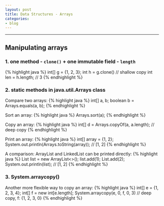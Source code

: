 ```yaml
---
layout: post
title: Data Structures - Arrays
categories:
- blog
---
```



---
## Manipulating arrays

### 1. one method - `clone()` + one immutable field - `length`
{% highlight java %}
int[] g = {1, 2, 3};
int h = g.clone() // shallow copy
int len = h.length; // 3
{% endhighlight %}
<br>
### 2. static methods in java.util.Arrays class

Compare two arrays:
{% highlight java %}
int[] a, b;
boolean b = Arrays.equals(a, b);
{% endhighlight %}

Sort an array:
{% highlight java %}
Arrays.sort(a);
{% endhighlight %}

Copy an array:
{% highlight java %}
int[] d = Arrays.copyOf(a, a.length); // deep copy
{% endhighlight %}

Print an array:
{% highlight java %}
int[] array = {1, 2};
System.out.println(Arrays.toString(array)); // [1, 2]
{% endhighlight %}

A comparison: ArrayList and LinkedList can be printed directly:
{% highlight java %}
List<Integer> list = new ArrayList<>();
list.add(1);
List.add(2);
System.out.println(list); // [1, 2]
{% endhighlight %}
<br>
### 3. System.arraycopy()

Another more flexible way to copy an array:
{% highlight java %}
int[] e = {1, 2, 3, 4};
int[] f = new int[e.length];
System.arraycopy(e, 0, f, 0, 3) // deep copy, f: {1, 2, 3, 0}
{% endhighlight %}
<br>

